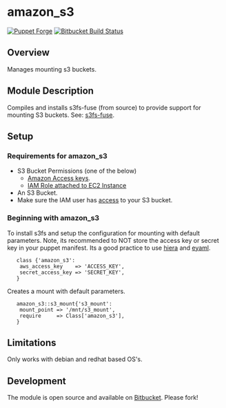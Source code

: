# amazon_s3

[![Puppet Forge](http://img.shields.io/puppetforge/v/landcareresearch/amazon_s3.svg)](https://forge.puppetlabs.com/landcaresearch/amazon_s3)
[![Bitbucket Build Status](http://build.landcareresearch.co.nz/app/rest/builds/buildType%3A%28id%3ALinuxAdmin_PuppetAmazonS3_PuppetAmazonS3%29/statusIcon)](http://build.landcareresearch.co.nz/viewType.html?buildTypeId=LinuxAdmin_PuppetAmazonS3_PuppetAmazonS3&guest=1)

## Overview

Manages mounting s3 buckets.

## Module Description

Compiles and installs s3fs-fuse (from source) to provide support for mounting
S3 buckets.  See: [s3fs-fuse](https://github.com/s3fs-fuse/s3fs-fuse).

## Setup

### Requirements for amazon_s3

* S3 Bucket Permissions (one of the below)
  * [Amazon Access keys](http://docs.aws.amazon.com/AWSSimpleQueueService/latest/SQSGettingStartedGuide/AWSCredentials.html).
  * [IAM Role attached to EC2 Instance](https://aws.amazon.com/blogs/security/easily-replace-or-attach-an-iam-role-to-an-existing-ec2-instance-by-using-the-ec2-console)
* An S3 Bucket.
* Make sure the IAM user has [access](http://docs.aws.amazon.com/AmazonS3/latest/dev/using-iam-policies.html) to your S3 bucket.

### Beginning with amazon_s3

To install s3fs and setup the configuration for mounting with default parameters.
Note, its recommended to NOT store the access key or secret key in your puppet manifest.
Its a good practice to use [hiera](https://docs.puppetlabs.com/hiera/1/) and [eyaml](https://github.com/TomPoulton/hiera-eyaml).

```
   class {'amazon_s3':
    aws_access_key    => 'ACCESS_KEY',
    secret_access_key => 'SECRET_KEY',
   }
```

Creates a mount with default parameters.

```
   amazon_s3::s3_mount{'s3_mount':
    mount_point => '/mnt/s3_mount',
    require     => Class['amazon_s3'],
   }
```

## Limitations

Only works with debian and redhat based OS's.

## Development

The module is open source and available on [Bitbucket](https://bitbucket.org/landcareresearch/puppet-amazon-s3).  Please fork!
